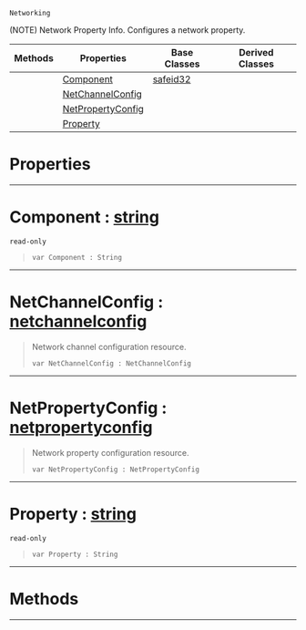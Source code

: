  `Networking`

(NOTE) Network Property Info. Configures a network property.

|Methods|Properties|Base Classes|Derived Classes|
|---|---|---|---|
| |[ Component](https://plasmaengine.github.io/PlasmaDocs/Plasma1/C++/code_reference/class_reference/netpropertyinfo.md#component-plasma-engine-do)|[safeid32](https://plasmaengine.github.io/PlasmaDocs/Plasma1/C++/code_reference/class_reference/safeid32.md)| |
| |[ NetChannelConfig](https://plasmaengine.github.io/PlasmaDocs/Plasma1/C++/code_reference/class_reference/netpropertyinfo.md#netchannelconfig-plasma-en)| | |
| |[ NetPropertyConfig](https://plasmaengine.github.io/PlasmaDocs/Plasma1/C++/code_reference/class_reference/netpropertyinfo.md#netpropertyconfig-plasma-e)| | |
| |[ Property](https://plasmaengine.github.io/PlasmaDocs/Plasma1/C++/code_reference/class_reference/netpropertyinfo.md#property-plasma-engine-doc)| | |


 #  Properties


---  
 #  Component : [string](https://plasmaengine.github.io/PlasmaDocs/Plasma1/C++/code_reference/lightning_base_types/string.md)

 `read-only`

> 
> ``` lang=cpp, name=Lightning
> var Component : String


---  
 #  NetChannelConfig : [netchannelconfig](https://plasmaengine.github.io/PlasmaDocs/Plasma1/C++/code_reference/class_reference/netchannelconfig.md)

> Network channel configuration resource.
> ``` lang=cpp, name=Lightning
> var NetChannelConfig : NetChannelConfig


---  
 #  NetPropertyConfig : [netpropertyconfig](https://plasmaengine.github.io/PlasmaDocs/Plasma1/C++/code_reference/class_reference/netpropertyconfig.md)

> Network property configuration resource.
> ``` lang=cpp, name=Lightning
> var NetPropertyConfig : NetPropertyConfig


---  
 #  Property : [string](https://plasmaengine.github.io/PlasmaDocs/Plasma1/C++/code_reference/lightning_base_types/string.md)

 `read-only`

> 
> ``` lang=cpp, name=Lightning
> var Property : String


---  
 #  Methods


---  
 

 